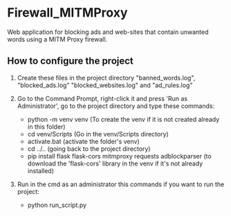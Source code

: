 # Firewall_MITMProxy
Web application for blocking ads and web-sites that contain unwanted words using a MITM Proxy firewall.

## How to configure the project



1. Create these files in the project directory "banned_words.log", "blocked_ads.log" "blocked_websites.log" and "ad_rules.log"


2. Go to the Command Prompt, right-click it and press 'Run as Administrator', go to the project directory and type these commands:
    - python -m venv venv   (To create the venv if it is not created already in this folder)
    - cd venv/Scripts (Go in the venv/Scripts directory)
    - activate.bat  (activate the folder's venv)
    - cd ../..  (going back to the project directory)
    - pip install flask flask-cors mitmproxy requests adblockparser  (to download the 'flask-cors' library in the venv if it's not already installed)


3. Run in the cmd as an administrator this commands if you want to run the project:
   - python run_script.py